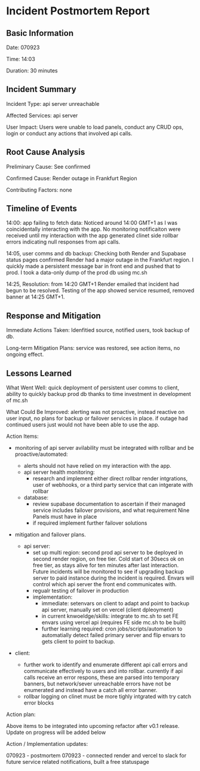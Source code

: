# Incident Postmortem Report

## Basic Information
Date: 070923

Time: 14:03

Duration: 30 minutes

## Incident Summary
Incident Type: api server unreachable

Affected Services:  api server

User Impact: Users were unable to load panels, conduct any CRUD ops, login or conduct any actions that involved api calls.

## Root Cause Analysis

Preliminary Cause: See confirmed

Confirmed Cause: Render outage in Frankfurt Region

Contributing Factors: none

## Timeline of Events
14:00: app failing to fetch data: Noticed around 14:00 GMT+1 as I was coincidentally interacting with the app. No monitoring notificaiton were received until my interaction with the app generated clinet side rollbar errors indicating null responses from api calls.

14:05, user comms and db backup: Checking both Render and Supabase status pages confirmed Render had a major outage in the Frankfurt region. I quickly made a persistent message bar in front end and pushed that to prod. I took a data-only dump of the prod db using mc.sh

14:25, Resolution: from 14:20 GMT+1 Render emailed that incident had begun to be resolved. Testing of the app showed service resumed, removed banner at 14:25 GMT+1.

## Response and Mitigation
Immediate Actions Taken: Idenfitied source, notified users, took backup of db.

Long-term Mitigation Plans: service was restored, see action items, no ongoing effect.

## Lessons Learned
What Went Well: quick deployment of persistent user comms to client, ability to quickly backup prod db thanks to time investment in development of mc.sh

What Could Be Improved: alerting was not proactive, instead reactive on user input, no plans for backup or failover services in place. if outage had continued users just would not have been able to use the app.

Action Items:
 - monitoring of api server avilability must be integrated with rollbar and be proactive/automated:
   - alerts should not have relied on my interaction with the app.
   - api server health monitoring:
     - research and implement either direct rollbar render intgrations, user of webhooks, or a third party service that can intgerate with rollbar
   - database:
     - review supabase documentation to ascertain if their managed service includes failover provisions, and what requirement Nine Panels must have in place
     - if required implement further failover solutions
 - mitigation and failover plans.
   - api server:
     - set up multi region: second prod api server to be deployed in second render region, on free tier. Cold start of 30secs ok on free tier, as stays alive for ten minutes after last interaction. Future incidents will be monitored to see if upgrading backup server to paid instance during the incident is required. Envars will control which api server the front end communicates with.
     - regualr testing of failover in production
     - implementation:
       - immediate: setenvars on client to adapt and point to backup api server, manually set on vercel (client dpleoyment)
       - in current knwoeldge/skills: integrate to mc.sh to set FE envars using vercel api (requires FE side mc.sh to be built)
       - further learning required: cron jobs/scripts/automation to automatially detect failed primary server and flip envars to gets client to point to backup.

 - client:
   - further work to identify and enumerate different api call errors and communicate effectively to users and into rollbar. currently if api calls receive an error respons, these are parsed into temporary banners, but network/sever unreachable errors have not be enumerated and instead have a catch all error banner.
   -  rollbar logging on clinet must be more tighly intgrated with try catch error blocks

Action plan:

Above items to be integrated into upcoming refactor after v0.1 release. Update on progress will be added below

Action / Implementation updates:

070923 - postmortem
070923 - connected render and vercel to slack for future service related notifications, built a free statuspage